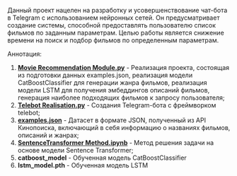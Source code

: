   Данный проект нацелен на разработку и усовершенствование чат-бота в Telegram с использованием нейронных сетей. Он предусматривает создание системы, способной предоставлять пользователю список фильмов по заданным параметрам.
Целью работы является снижение времени на поиск и подбор фильмов по определенным параметрам.

Аннотация:

1) [**Movie Recommendation Module.py**](https://github.com/andromeda123248/Dip/blob/main/Movie%20Recommendation%20Module.py) - Реализация проекта, состоящая из подготовки данных examples.json, реализация модели CatBoostClassifier для генерации жанра фильмов, реализация модели LSTM для получения эмбеддингов описаний фильмов, генерация наиболее подходящих фильмов к запросу пользователя;
2) [**Telebot Realisation.py**](https://github.com/andromeda123248/Dip/blob/main/Telebot%20Realisation.py) - Создания Telegram-бота с фреймворком telebot;
3) [**examples.json**](https://github.com/andromeda123248/Dip/blob/main/examples.json) - Датасет в формате JSON, полученный из API Кинопоиска, включающий в себя информацию о названиях фильмов, описаний и жанрах;
4) [**SentenceTransformer Method.ipynb**](https://github.com/andromeda123248/Dip/blob/main/SentenceTransformer%20Method.ipynb) - Метод решения задачи на основе модели Sentence Transformer;
5) **catboost_model** - Обученная модель CatBoostClassifier
6) **lstm_model.pth** - Обученная модель LSTM

